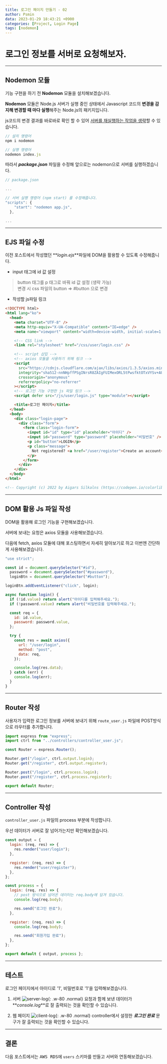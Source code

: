```yaml
---
title: 로그인 페이지 만들기 - 02
author: Psmin
data: 2023-01-29 18:43:21 +0900
categories: [Project, Login Page]
tags: [nodemon]
---
```


# 로그인 정보를 서버로 요청해보자.

---

## Nodemon 모듈

기능 구현을 하기 전 **Nodemon** 모듈을 설치해보겠습니다.

**Nodemon** 모듈은 Node.js 서버가 실행 중인 상태에서 Javascript 코드의 **변경을 감지해 변경할 때 마다 실행**해주는 Node.js의 패키지입니다.

js코드의 변경 결과를 바로바로 확인 할 수 있어 <u>서버를 재실행하는 작업을 생략</u>할 수 있습니다.

```js
// 설치 명령어
npm i nodemon

// 실행 명령어
nodemon index.js
```

따라서 **_package.json_** 파일을 수정해 앞으로는 nodemon으로 서버를 실행하겠습니다.

```js
// package.json

...

// 서버 실행 명령어 (npm start) 를 수정해줍니다.
"scripts": {
    "start": "nodemon app.js",
  },

...
```

---

## EJS 파일 수정

이전 포스트에서 작성했던 **_login.ejs_**파일에 DOM을 활용할 수 있도록 수정해줍니다.

- input 태그에 id 값 설정

> button 태그를 p 태그로 바꿔 id 값 설정 (생략 가능)  
> 변경 시 css 파일의 button => #button 으로 변경

- 작성할 js파일 링크

```html
<!DOCTYPE html>
<html lang="ko">
  <head>
    <meta charset="UTF-8" />
    <meta http-equiv="X-UA-Compatible" content="IE=edge" />
    <meta name="viewport" content="width=device-width, initial-scale=1.0" />

    <!-- CSS link -->
    <link rel="stylesheet" href="/css/user/login.css" />

    <!-- script 삽입 -->
    <!-- axios 모듈을 사용하기 위해 링크 -->
    <script
      src="https://cdnjs.cloudflare.com/ajax/libs/axios/1.3.5/axios.min.js"
      integrity="sha512-nnNHpffPSgINrsR8ZAIgFUIMexORL5tPwsfktOTxVYSv+AUAILuFYWES8IHl+hhIhpFGlKvWFiz9ZEusrPcSBQ=="
      crossorigin="anonymous"
      referrerpolicy="no-referrer"
    ></script>
    <!-- 로그인 기능 구현한 js 파일 링크 -->
    <script defer src="/js/user/login.js" type="module"></script>

    <title>로그인 페이지</title>
  </head>
  <body>
    <div class="login-page">
      <div class="form">
        <form class="login-form">
          <input id="id" type="id" placeholder="아이디" />
          <input id="password" type="password" placeholder="비밀번호" />
          <p id="button">LOGIN</p>
          <p class="message">
            Not registered? <a href="/user/register">Create an account</a>
          </p>
        </form>
      </div>
    </div>
  </body>
</html>

<!-- Copyright (c) 2022 by Aigars Silkalns (https://codepen.io/colorlib/pen/rxddKy) -->
```

---

## DOM 활용 Js 파일 작성

DOM을 활용해 로그인 기능을 구현해보겠습니다.

서버에 보내는 요청은 axios 모듈을 사용해보겠습니다.

다음에 fetch, axios 모듈에 대해 포스팅하면서 자세히 알아보기로 하고 이번엔 간단하게 사용해보겠습니다.

```js
"use strict";

const id = document.querySelector("#id"),
  password = document.querySelector("#password"),
  loginBtn = document.querySelector("#button");

loginBtn.addEventListener("click", login);

async function login() {
  if (!id.value) return alert("아이디를 입력해주세요.");
  if (!password.value) return alert("비밀번호를 입력해주세요.");

  const req = {
    id: id.value,
    password: password.value,
  };

  try {
    const res = await axios({
      url: "/user/login",
      method: "post",
      data: req,
    });

    console.log(res.data);
  } catch (err) {
    console.log(err);
  }
}
```

---

## Router 작성

사용자가 입력한 로그인 정보를 서버에 보내기 위해 `route_user.js` 파일에 POST방식으로 라우터를 추가합니다.

```js
import express from "express";
import ctrl from "../controllers/controller_user.js";

const Router = express.Router();

Router.get("/login", ctrl.output.login);
Router.get("/register", ctrl.output.register);

Router.post("/login", ctrl.process.login);
Router.post("/register", ctrl.process.register);

export default Router;
```

---

## Controller 작성

`controller_user.js` 파일의 process 부분에 작성합니다.

우선 데이터가 서버로 잘 넘어가는지만 확인해보겠습니다.

```js
const output = {
  login: (req, res) => {
    res.render("user/login");
  },

  register: (req, res) => {
    res.render("user/register");
  },
};

const process = {
  login: (req, res) => {
    // post 방식으로 넘어온 데이터는 req.body에 담겨 있습니다.
    console.log(req.body);

    res.send("로그인 완료");
  },

  register: (req, res) => {
    console.log(req.body);

    res.send("회원가입 완료");
  },
};

export default { output, process };
```

---

## 테스트

로그인 페이지에서 아이디로 '1', 비밀번호로 '1'을 입력해보겠습니다.

1. 서버
   ![server-log](/assets/img/server-log.png){: .w-80 .normal}
   요청과 함께 보낸 데이터가 **_console.log_**로 잘 출력되는 것을 확인할 수 있습니다.

1. 웹 페이지
   ![client-log](/assets/img/client-log.png){: .w-80 .normal}
   controller에서 설정한 **_로그인 완료_** 문구가 잘 출력되는 것을 확인할 수 있습니다.

---

## 결론

다음 포스트에서는 <kbd>AWS RDS</kbd>에 `users` 스키마를 만들고 서버와 연동해보겠습니다.
